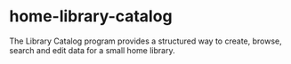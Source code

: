 # home-library-catalog
The Library Catalog program provides a structured way to create, browse, search and edit data for a small home library.
